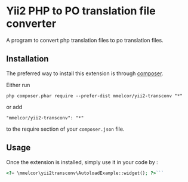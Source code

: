 Yii2 PHP to PO translation file converter
=========================================
A program to convert php translation files to po translation files.

Installation
------------

The preferred way to install this extension is through [composer](http://getcomposer.org/download/).

Either run

```
php composer.phar require --prefer-dist mmelcor/yii2-transconv "*"
```

or add

```
"mmelcor/yii2-transconv": "*"
```

to the require section of your `composer.json` file.


Usage
-----

Once the extension is installed, simply use it in your code by  :

```php
<?= \mmelcor\yii2transconv\AutoloadExample::widget(); ?>```